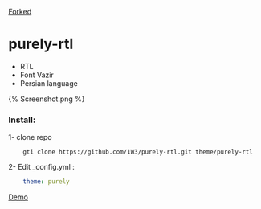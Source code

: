 [Forked](https://github.com/geekrainy/hexo-theme-purely)
# purely-rtl

- RTL
- Font Vazir
- Persian language

{% Screenshot.png %}

### Install:
1- clone repo


```shell
	gti clone https://github.com/1W3/purely-rtl.git theme/purely-rtl
```

2- Edit _config.yml :
```yml
	theme: purely
```

[Demo](1w3.github.io)
